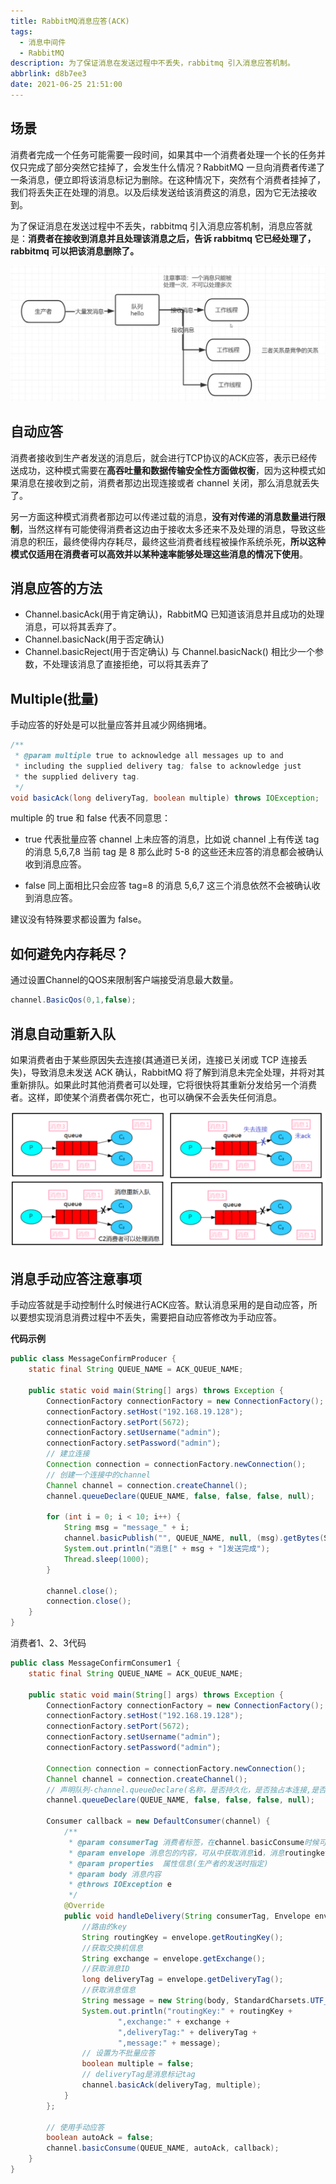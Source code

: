 ```yaml
---
title: RabbitMQ消息应答(ACK)
tags:
  - 消息中间件
  - RabbitMQ
description: 为了保证消息在发送过程中不丢失，rabbitmq 引入消息应答机制。
abbrlink: d8b7ee3
date: 2021-06-25 21:51:00
---
```


## 场景

消费者完成一个任务可能需要一段时间，如果其中一个消费者处理一个长的任务并仅只完成了部分突然它挂掉了，会发生什么情况？RabbitMQ 一旦向消费者传递了一条消息，便立即将该消息标记为删除。在这种情况下，突然有个消费者挂掉了，我们将丢失正在处理的消息。以及后续发送给该消费这的消息，因为它无法接收到。

为了保证消息在发送过程中不丢失，rabbitmq 引入消息应答机制，消息应答就是：**消费者在接收到消息并且处理该消息之后，告诉 rabbitmq 它已经处理了，rabbitmq 可以把该消息删除了。**

![image-20220505233249302](MQ-RabbitMQ-Msg-Ack/image-20220505233249302.png)

## 自动应答

消费者接收到生产者发送的消息后，就会进行TCP协议的ACK应答，表示已经传送成功，这种模式需要在**高吞吐量和数据传输安全性方面做权衡**，因为这种模式如果消息在接收到之前，消费者那边出现连接或者 channel 关闭，那么消息就丢失了。

另一方面这种模式消费者那边可以传递过载的消息，**没有对传递的消息数量进行限制**，当然这样有可能使得消费者这边由于接收太多还来不及处理的消息，导致这些消息的积压，最终使得内存耗尽，最终这些消费者线程被操作系统杀死，**所以这种模式仅适用在消费者可以高效并以某种速率能够处理这些消息的情况下使用**。

## 消息应答的方法

- Channel.basicAck(用于肯定确认)，RabbitMQ 已知道该消息并且成功的处理消息，可以将其丢弃了。
- Channel.basicNack(用于否定确认) 
- Channel.basicReject(用于否定确认) 与 Channel.basicNack() 相比少一个参数，不处理该消息了直接拒绝，可以将其丢弃了

## Multiple(批量)

手动应答的好处是可以批量应答并且减少网络拥堵。

```java
/**
 * @param multiple true to acknowledge all messages up to and
 * including the supplied delivery tag; false to acknowledge just 
 * the supplied delivery tag.
 */
void basicAck(long deliveryTag, boolean multiple) throws IOException;
```

multiple 的 true 和 false 代表不同意思：

- true 代表批量应答 channel 上未应答的消息，比如说 channel 上有传送 tag 的消息 5,6,7,8 当前 tag 是 8 那么此时 5-8 的这些还未应答的消息都会被确认收到消息应答。

- false 同上面相比只会应答 tag=8 的消息 5,6,7 这三个消息依然不会被确认收到消息应答。

建议没有特殊要求都设置为 false。

## 如何避免内存耗尽？

通过设置Channel的QOS来限制客户端接受消息最大数量。

```java
channel.BasicQos(0,1,false);
```

## 消息自动重新入队

如果消费者由于某些原因失去连接(其通道已关闭，连接已关闭或 TCP 连接丢失)，导致消息未发送 ACK 确认，RabbitMQ 将了解到消息未完全处理，并将对其重新排队。如果此时其他消费者可以处理，它将很快将其重新分发给另一个消费者。这样，即使某个消费者偶尔死亡，也可以确保不会丢失任何消息。

![image-20210619230427516](MQ-RabbitMQ-Msg-Ack/RabbitMQ-消息自动重新入队机制.png)

## 消息手动应答注意事项

手动应答就是手动控制什么时候进行ACK应答。默认消息采用的是自动应答，所以要想实现消息消费过程中不丢失，需要把自动应答修改为手动应答。

**代码示例**

```java
public class MessageConfirmProducer {
    static final String QUEUE_NAME = ACK_QUEUE_NAME;

    public static void main(String[] args) throws Exception {
        ConnectionFactory connectionFactory = new ConnectionFactory();
        connectionFactory.setHost("192.168.19.128");
        connectionFactory.setPort(5672);
        connectionFactory.setUsername("admin");
        connectionFactory.setPassword("admin");
        // 建立连接
        Connection connection = connectionFactory.newConnection();
        // 创建一个连接中的channel
        Channel channel = connection.createChannel();
        channel.queueDeclare(QUEUE_NAME, false, false, false, null);

        for (int i = 0; i < 10; i++) {
            String msg = "message_" + i;
            channel.basicPublish("", QUEUE_NAME, null, (msg).getBytes(StandardCharsets.UTF_8));
            System.out.println("消息[" + msg + "]发送完成");
            Thread.sleep(1000);
        }

        channel.close();
        connection.close();
    }
}
```

消费者1、2、3代码

```java
public class MessageConfirmConsumer1 {
    static final String QUEUE_NAME = ACK_QUEUE_NAME;

    public static void main(String[] args) throws Exception {
        ConnectionFactory connectionFactory = new ConnectionFactory();
        connectionFactory.setHost("192.168.19.128");
        connectionFactory.setPort(5672);
        connectionFactory.setUsername("admin");
        connectionFactory.setPassword("admin");

        Connection connection = connectionFactory.newConnection();
        Channel channel = connection.createChannel();
        // 声明队列-channel.queueDeclare(名称，是否持久化，是否独占本连接,是否自动删除,附加参数)
        channel.queueDeclare(QUEUE_NAME, false, false, false, null);

        Consumer callback = new DefaultConsumer(channel) {
            /**
             * @param consumerTag 消费者标签，在channel.basicConsume时候可以指定
             * @param envelope 消息包的内容，可从中获取消息id，消息routingkey，交换机，消息和重传标志(收到消息失败后是否需要重新发送)
             * @param properties  属性信息(生产者的发送时指定)
             * @param body 消息内容
             * @throws IOException e
             */
            @Override
            public void handleDelivery(String consumerTag, Envelope envelope, AMQP.BasicProperties properties, byte[] body) throws IOException {
                //路由的key
                String routingKey = envelope.getRoutingKey();
                //获取交换机信息
                String exchange = envelope.getExchange();
                //获取消息ID
                long deliveryTag = envelope.getDeliveryTag();
                //获取消息信息
                String message = new String(body, StandardCharsets.UTF_8);
                System.out.println("routingKey:" + routingKey +
                        ",exchange:" + exchange +
                        ",deliveryTag:" + deliveryTag +
                        ",message:" + message);
                // 设置为不批量应答
                boolean multiple = false;
                // deliveryTag是消息标记tag
                channel.basicAck(deliveryTag, multiple);
            }
        };

        // 使用手动应答
        boolean autoAck = false;
        channel.basicConsume(QUEUE_NAME, autoAck, callback);
    }
}
```

